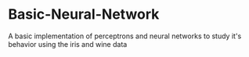# Basic-Neural-Network
A basic implementation of perceptrons and neural networks to study it's behavior using the iris and wine data
